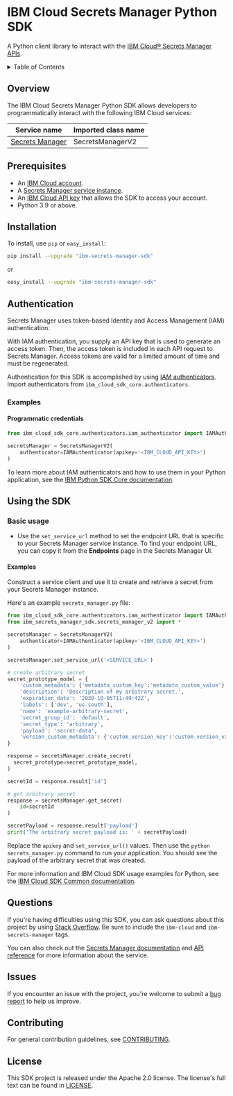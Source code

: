 # IBM Cloud Secrets Manager Python SDK

A Python client library to interact with the [IBM Cloud® Secrets Manager APIs](https://cloud.ibm.com/apidocs/secrets-manager).

<details>
<summary>Table of Contents</summary>

* [Overview](#overview)
* [Prerequisites](#prerequisites)
* [Installation](#installation)
* [Authentication](#authentication)
* [Using the SDK](#using-the-sdk)
* [Questions](#questions)
* [Issues](#issues)
* [Contributing](#contributing)
* [License](#license)

</details>

## Overview

The IBM Cloud Secrets Manager Python SDK allows developers to programmatically interact with the following IBM Cloud services:

| Service name                                                     | Imported class name  |
|------------------------------------------------------------------|----------------------|
| [Secrets Manager](https://cloud.ibm.com/apidocs/secrets-manager) | SecretsManagerV2     |

## Prerequisites
   
- An [IBM Cloud account](https://cloud.ibm.com/registration).
- A [Secrets Manager service instance](https://cloud.ibm.com/catalog/services/secrets-manager).
- An [IBM Cloud API key](https://cloud.ibm.com/iam/apikeys) that allows the SDK to access your account.
- Python 3.9 or above.

## Installation

To install, use `pip` or `easy_install`:

```bash
pip install --upgrade "ibm-secrets-manager-sdk"
```

or

```bash
easy_install --upgrade "ibm-secrets-manager-sdk"
```

## Authentication

Secrets Manager uses token-based Identity and Access Management (IAM) authentication.

With IAM authentication, you supply an API key that is used to generate an access token. Then, the access token is included in each API request to Secrets Manager. Access tokens are valid for a limited amount of time and must be regenerated.

Authentication for this SDK is accomplished by using [IAM authenticators](https://github.com/IBM/ibm-cloud-sdk-common/blob/master/README.md#authentication). Import authenticators from `ibm_cloud_sdk_core.authenticators`.

### Examples

#### Programmatic credentials

```python
from ibm_cloud_sdk_core.authenticators.iam_authenticator import IAMAuthenticator

secretsManager = SecretsManagerV2(
    authenticator=IAMAuthenticator(apikey='<IBM_CLOUD_API_KEY>')
)
```

To learn more about IAM authenticators and how to use them in your Python application, see the [IBM Python SDK Core documentation](https://github.com/IBM/python-sdk-core/blob/master/Authentication.md).

## Using the SDK

### Basic usage

- Use the `set_service_url` method to set the endpoint URL that is specific to your Secrets Manager service instance. To
  find your endpoint URL, you can copy it from the **Endpoints** page in the Secrets Manager UI.

#### Examples

Construct a service client and use it to create and retrieve a secret from your Secrets Manager instance.

Here's an example `secrets_manager.py` file:

```python
from ibm_cloud_sdk_core.authenticators.iam_authenticator import IAMAuthenticator
from ibm_secrets_manager_sdk.secrets_manager_v2 import *

secretsManager = SecretsManagerV2(
    authenticator=IAMAuthenticator(apikey='<IBM_CLOUD_API_KEY>')
)

secretsManager.set_service_url('<SERVICE_URL>')

# create arbitrary secret
secret_prototype_model = {
    'custom_metadata': {'metadata_custom_key':'metadata_custom_value'},
    'description': 'Description of my arbitrary secret.',
    'expiration_date': '2030-10-05T11:49:42Z',
    'labels': ['dev', 'us-south'],
    'name': 'example-arbitrary-secret',
    'secret_group_id': 'default',
    'secret_type': 'arbitrary',
    'payload': 'secret-data',
    'version_custom_metadata': {'custom_version_key':'custom_version_value'},
}

response = secretsManager.create_secret(
  secret_prototype=secret_prototype_model,
)

secretId = response.result['id']

# get arbitrary secret
response = secretsManager.get_secret(
    id=secretId
)

secretPayload = response.result['payload']
print('The arbitrary secret payload is: ' + secretPayload)
```

Replace the `apikey` and `set_service_url()` values. Then use the `python secrets_manager.py` command to run your
application. You should see the payload of the arbitrary secret that was created.

For more information and IBM Cloud SDK usage examples for Python, see
the [IBM Cloud SDK Common documentation](https://github.com/IBM/ibm-cloud-sdk-common/blob/master/README.md).

## Questions

If you're having difficulties using this SDK, you can ask questions about this project by
using [Stack Overflow](https://stackoverflow.com/questions/tagged/ibm-cloud+secrets-manager). Be sure to include
the `ibm-cloud` and `ibm-secrets-manager` tags.

You can also check out the [Secrets Manager documentation](https://cloud.ibm.com/docs/secrets-manager)
and [API reference](https://cloud.ibm.com/apidocs/secrets-manager) for more information about the service.

## Issues

If you encounter an issue with the project, you're welcome to submit
a [bug report](https://github.com/IBM/secrets-manager-python-sdk/issues) to help us improve.

## Contributing

For general contribution guidelines, see [CONTRIBUTING](CONTRIBUTING.md).

## License

This SDK project is released under the Apache 2.0 license. The license's full text can be found in [LICENSE](LICENSE).

